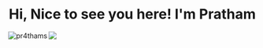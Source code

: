 <h1 align="center">Hi, Nice to see you here! I'm Pratham</h1>

<p><img align="left" src="https://github-readme-stats.vercel.app/api/top-langs?username=pr4thams&show_icons=true&locale=en&layout=compact&theme=dark" alt="pr4thams" /></p>

<a href="[https://streak-stats.demolab.com?user=pr4thams]"><img src="https://streak-stats.demolab.com?user=pr4thams&theme=dark"/></a>




